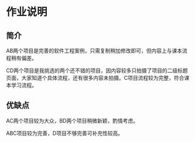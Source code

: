 # 作业说明


## 简介

AB两个项目是完善的软件工程案例，只需复制稍加修改即可，但内容上与课本流程稍有偏差。

CD两个项目是我挑选的两个还不错的项目，因内容较多只拍摄了项目的二级标题页面，大家知道个具体流程，还有很多内容未拍摄。C项目流程较为完整，符合课本学习流程。

## 优缺点

AC两个项目较为大众，BD两个项目稍微新颖，酌情考虑。

ABC项目较为完善，D项目不够完善可补充性较高。

